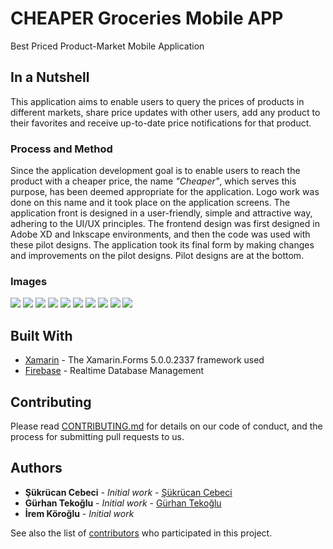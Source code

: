 # CHEAPER Groceries Mobile APP

Best Priced Product-Market Mobile Application

## In a Nutshell

This application aims to enable users to query the prices of products in different markets, share price updates with other users, add any product to their favorites and receive up-to-date price notifications for that product.

### Process and Method

Since the application development goal is to enable users to reach the product with a cheaper price, the name *"Cheaper"*, which serves this purpose, has been deemed appropriate for the application. Logo work was done on this name and it took place on the application screens.
The application front is designed in a user-friendly, simple and attractive way, adhering to the UI/UX principles. The frontend design was first designed in Adobe XD and Inkscape environments, and then the code was used with these pilot designs. The application took its final form by making changes and improvements on the pilot designs. Pilot designs are at the bottom.

### Images

![](https://github.com/sukrucnCbc/Cheaper/blob/master/images/giris1.jpeg)
![](https://globalaihub.com/wp-content/uploads/2021/11/logo_quality_min.png)
![](https://globalaihub.com/wp-content/uploads/2021/11/logo_quality_min.png)
![](https://globalaihub.com/wp-content/uploads/2021/11/logo_quality_min.png)
![](https://globalaihub.com/wp-content/uploads/2021/11/logo_quality_min.png)
![](https://globalaihub.com/wp-content/uploads/2021/11/logo_quality_min.png)
![](https://globalaihub.com/wp-content/uploads/2021/11/logo_quality_min.png)
![](https://globalaihub.com/wp-content/uploads/2021/11/logo_quality_min.png)
![](https://globalaihub.com/wp-content/uploads/2021/11/logo_quality_min.png)
![](https://globalaihub.com/wp-content/uploads/2021/11/logo_quality_min.png)

## Built With

* [Xamarin](https://docs.microsoft.com/tr-tr/xamarin/?WT.mc_id=dotnet-35129-website) - The Xamarin.Forms 5.0.0.2337 framework used 
* [Firebase](https://firebase.google.com/docs) - Realtime Database Management

## Contributing

Please read [CONTRIBUTING.md](https://https://github.com/sukrucnCbc) for details on our code of conduct, and the process for submitting pull requests to us.

## Authors

* **Şükrücan Cebeci** - *Initial work* - [Şükrücan Cebeci](https://github.com/sukrucnCbc)
* **Gürhan Tekoğlu** - *Initial work* - [Gürhan Tekoğlu](https://github.com/gurhantekoglu/)
* **İrem Köroğlu** - *Initial work*


See also the list of [contributors](https://github.com/your/project/contributors) who participated in this project.
